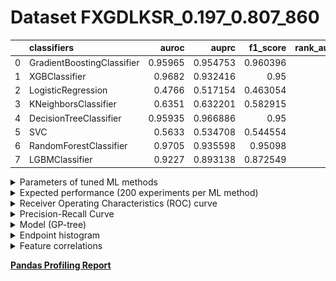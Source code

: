 # Dataset FXGDLKSR_0.197_0.807_860

|    | classifiers                |   auroc |    auprc |   f1_score |   rank_auroc |   rank_auprc |   rank_f1 |
|---:|:---------------------------|--------:|---------:|-----------:|-------------:|-------------:|----------:|
|  0 | GradientBoostingClassifier | 0.95965 | 0.954753 |   0.960396 |            3 |            2 |         1 |
|  1 | XGBClassifier              | 0.9682  | 0.932416 |   0.95     |            2 |            4 |         3 |
|  2 | LogisticRegression         | 0.4766  | 0.517154 |   0.463054 |            8 |            8 |         8 |
|  3 | KNeighborsClassifier       | 0.6351  | 0.632201 |   0.582915 |            6 |            6 |         6 |
|  4 | DecisionTreeClassifier     | 0.95935 | 0.966886 |   0.95     |            4 |            1 |         3 |
|  5 | SVC                        | 0.5633  | 0.534708 |   0.544554 |            7 |            7 |         7 |
|  6 | RandomForestClassifier     | 0.9705  | 0.935598 |   0.95098  |            1 |            3 |         2 |
|  7 | LGBMClassifier             | 0.9227  | 0.893138 |   0.872549 |            5 |            5 |         5 |


<details>
<summary>Parameters of tuned ML methods</summary>


```
GradientBoostingClassifier(ccp_alpha=0.0, criterion='friedman_mse', init=None,
                           learning_rate=0.4471256723270318, loss='exponential',
                           max_depth=8, max_features=None, max_leaf_nodes=None,
                           min_impurity_decrease=0.0, min_impurity_split=None,
                           min_samples_leaf=1, min_samples_split=2,
                           min_weight_fraction_leaf=0.0, n_estimators=100,
                           n_iter_no_change=5, presort='deprecated',
                           random_state=860, subsample=1.0, tol=1e-07,
                           validation_fraction=0.060000000000000005, verbose=0,
                           warm_start=False)
XGBClassifier(alpha=0.9250533969925395, base_score=0.5, booster='dart',
              colsample_bylevel=1, colsample_bynode=1, colsample_bytree=1,
              eta=0.16351408380750268, eval_metric='logloss', gamma=0.2,
              gpu_id=-1, importance_type='gain', interaction_constraints=None,
              learning_rate=0.163514078, max_delta_step=0, max_depth=10,
              min_child_weight=1, missing=nan, monotone_constraints=None,
              n_estimators=70, n_jobs=0, num_parallel_tree=1,
              objective='binary:logistic', random_state=860,
              reg_alpha=0.925053418, reg_lambda=3.4982764200829695,
              scale_pos_weight=1, subsample=1, tree_method=None,
              validate_parameters=False, verbosity=None)
LogisticRegression(C=0.1088196125784687, class_weight=None, dual=False,
                   fit_intercept=True, intercept_scaling=1, l1_ratio=None,
                   max_iter=100, multi_class='auto', n_jobs=None, penalty='l1',
                   random_state=860, solver='liblinear', tol=0.0001, verbose=0,
                   warm_start=False)
KNeighborsClassifier(algorithm='auto', leaf_size=30, metric='minkowski',
                     metric_params=None, n_jobs=None, n_neighbors=27, p=1,
                     weights='distance')
DecisionTreeClassifier(ccp_alpha=0.0, class_weight=None, criterion='gini',
                       max_depth=9, max_features=None, max_leaf_nodes=None,
                       min_impurity_decrease=0.0, min_impurity_split=None,
                       min_samples_leaf=2, min_samples_split=15,
                       min_weight_fraction_leaf=0.0, presort='deprecated',
                       random_state=860, splitter='best')
SVC(C=142.82724891234977, break_ties=False, cache_size=200, class_weight=None,
    coef0=5.2, decision_function_shape='ovr', degree=3, gamma='scale',
    kernel='poly', max_iter=-1, probability=True, random_state=860,
    shrinking=True, tol=0.0003047398611430893, verbose=False)
RandomForestClassifier(bootstrap=True, ccp_alpha=0.0, class_weight=None,
                       criterion='entropy', max_depth=10, max_features=None,
                       max_leaf_nodes=None, max_samples=None,
                       min_impurity_decrease=0.0, min_impurity_split=None,
                       min_samples_leaf=1, min_samples_split=9,
                       min_weight_fraction_leaf=0.0, n_estimators=98,
                       n_jobs=None, oob_score=False, random_state=860,
                       verbose=0, warm_start=False)
LGBMClassifier(boosting_type='gbdt', class_weight=None, colsample_bytree=1.0,
               importance_type='split', learning_rate=0.1, max_depth=8,
               metric='binary_logloss', min_child_samples=20,
               min_child_weight=0.001, min_split_gain=0.0, n_estimators=84,
               n_jobs=-1, num_leaves=247, objective='binary', random_state=860,
               reg_alpha=0.0, reg_lambda=0.0, silent=True, subsample=1.0,
               subsample_for_bin=200000, subsample_freq=0)
```

</details>

<details>
<summary>Expected performance (200 experiments per ML method)</summary>
<img src='FXGDLKSR_0.197_0.807_860-box.svg' width=40% />
</details>

<details>
<summary>Receiver Operating Characteristics (ROC) curve</summary>
<img src='FXGDLKSR_0.197_0.807_860-roc.svg' width=40% />
</details>

<details>
<summary>Precision-Recall Curve</summary>
<img src='FXGDLKSR_0.197_0.807_860-prc.svg' width=40% />
</details>

<details>
<summary>Model (GP-tree)</summary>
<img src='FXGDLKSR_0.197_0.807_860-model.svg' height=10% />
</details>

<details>
<summary>Endpoint histogram</summary>
<img src='FXGDLKSR_0.197_0.807_860-endpoint.svg' width=40% />
</details>

<details>
<summary>Feature correlations</summary>
<img src='FXGDLKSR_0.197_0.807_860-corr.svg' width=40% />
</details>

[**Pandas Profiling Report**](https://github.io/athril/digen-test/docs/profile/FXGDLKSR_0.197_0.807_860.html)